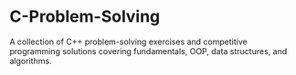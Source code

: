 # C-Problem-Solving
A collection of C++ problem-solving exercises and competitive programming solutions covering fundamentals, OOP, data structures, and algorithms.
